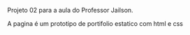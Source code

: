 Projeto 02 para a aula do Professor Jailson.

A pagina é um prototipo de portifolio estatico com html e css
